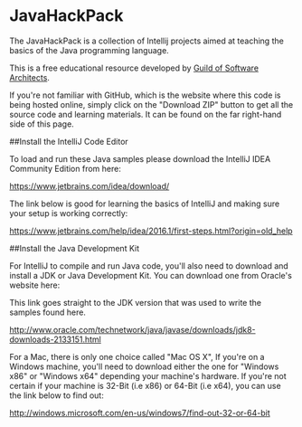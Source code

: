 # JavaHackPack
The JavaHackPack is a collection of Intellij projects aimed at teaching the basics of the Java programming language.

This is a free educational resource developed by [Guild of Software Architects](https://guildsa.org/).

If you're not familiar with GitHub, which is the website where this code is being hosted online, simply click on the "Download ZIP" button to get all the source code and learning materials. It can be found on the far right-hand side of this page.


##Install the IntelliJ Code Editor

To load and run these Java samples please download the IntelliJ IDEA Community Edition from here:

https://www.jetbrains.com/idea/download/

The link below is good for learning the basics of IntelliJ and making sure your setup is working correctly:

https://www.jetbrains.com/help/idea/2016.1/first-steps.html?origin=old_help


##Install the Java Development Kit

For IntelliJ to compile and run Java code, you'll also need to download and install a JDK or Java Development Kit. You can download one from Oracle's website here:

This link goes straight to the JDK version that was used to write the samples found here.

http://www.oracle.com/technetwork/java/javase/downloads/jdk8-downloads-2133151.html

For a Mac, there is only one choice called "Mac OS X", If you're on a Windows machine, you'll need to download either the one for "Windows x86" or "Windows x64" depending your machine's hardware. If you're not certain if your machine is 32-Bit (i.e x86) or 64-Bit (i.e x64), you can use the link below to find out:

http://windows.microsoft.com/en-us/windows7/find-out-32-or-64-bit

